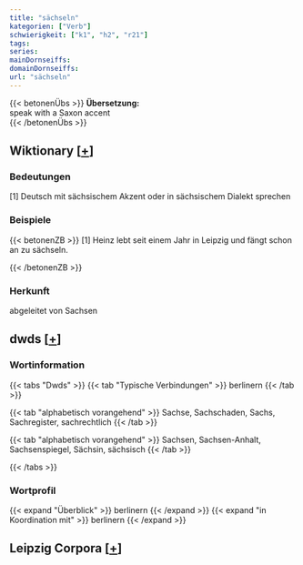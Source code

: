 ```yaml
---
title: "sächseln"
kategorien: ["Verb"]
schwierigkeit: ["k1", "h2", "r21"]
tags:
series:
mainDornseiffs:
domainDornseiffs:
url: "sächseln"
---
```


{{< betonenÜbs >}}
**Übersetzung:**  
speak with a Saxon accent  
{{< /betonenÜbs >}}

## Wiktionary [[+](https://de.wiktionary.org/wiki/sächseln)]

### Bedeutungen
[1] Deutsch mit sächsischem Akzent oder in sächsischem Dialekt sprechen  

### Beispiele
{{< betonenZB >}}
[1] Heinz lebt seit einem Jahr in Leipzig und fängt schon an zu sächseln.  

{{< /betonenZB >}}
### Herkunft
abgeleitet von Sachsen  



## dwds [[+](https://www.dwds.de/wb/sächseln)]

### Wortinformation
{{< tabs "Dwds" >}}
{{< tab "Typische Verbindungen" >}}
berlinern
{{< /tab >}}

{{< tab "alphabetisch vorangehend" >}}
Sachse, Sachschaden, Sachs, Sachregister, sachrechtlich
{{< /tab >}}

{{< tab "alphabetisch vorangehend" >}}
Sachsen, Sachsen-Anhalt, Sachsenspiegel, Sächsin, sächsisch
{{< /tab >}}

{{< /tabs >}}

### Wortprofil
{{< expand "Überblick" >}} berlinern {{< /expand >}}
{{< expand "in Koordination mit" >}} berlinern {{< /expand >}}

## Leipzig Corpora [[+](https://corpora.uni-leipzig.de/en/res?word=sächseln&corpusId=deu_newscrawl-public_2018)]

